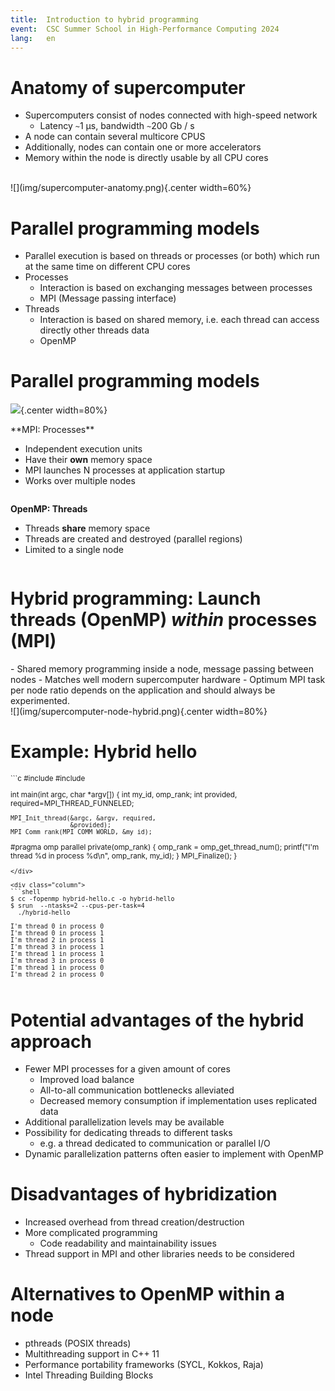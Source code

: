 ```yaml
---
title:  Introduction to hybrid programming
event:  CSC Summer School in High-Performance Computing 2024
lang:   en
---
```


# Anatomy of supercomputer

- Supercomputers consist of nodes connected with high-speed network
    - Latency `~`1 µs, bandwidth `~`200 Gb / s
- A node can contain several multicore CPUS
- Additionally, nodes can contain one or more accelerators
- Memory within the node is directly usable by all CPU cores

<br>
 ![](img/supercomputer-anatomy.png){.center width=60%}

# Parallel programming models

- Parallel execution is based on threads or processes (or both) which
  run at the same time on different CPU cores
- Processes
    - Interaction is based on exchanging messages between processes
    - MPI (Message passing interface)
- Threads
    - Interaction is based on shared memory, i.e. each thread can
      access directly other threads data
    - OpenMP


# Parallel programming models

<!-- Presentation suggestion: discuss the analog of office worker using the same white board or communication with phones -->

 ![](img/processes-threads.png){.center width=80%}
<br>
<div class=column>
**MPI: Processes**

- Independent execution units
- Have their **own** memory space
- MPI launches N processes at application startup
- Works over multiple nodes
</div>
<div class=column>

**OpenMP: Threads**

- Threads **share** memory space
- Threads are created and destroyed (parallel regions)
- Limited to a single node
</div>

# Hybrid programming: Launch threads (OpenMP) *within* processes (MPI)

<div class="column">
  - Shared memory programming inside a node, message passing between
    nodes
  - Matches well modern supercomputer hardware
  - Optimum MPI task per node ratio depends on the application and should always be experimented.
</div>

<div class="column">
![](img/supercomputer-node-hybrid.png){.center width=80%}
</div>

# Example: Hybrid hello

<!-- Presentation suggestion: live coding for hybrid hello -->
<small>
<div class="column">
```c
#include <mpi.h>
#include <omp.h>

int main(int argc, char *argv[]) {
    int my_id, omp_rank;
    int provided, required=MPI_THREAD_FUNNELED;

    MPI_Init_thread(&argc, &argv, required,
                    &provided);
    MPI_Comm_rank(MPI_COMM_WORLD, &my_id);
#pragma omp parallel private(omp_rank)
{
    omp_rank = omp_get_thread_num();
    printf("I'm thread %d in process %d\n",
           omp_rank, my_id);
}
    MPI_Finalize();
}
```
</div>

<div class="column">
```shell
$ cc -fopenmp hybrid-hello.c -o hybrid-hello
$ srun  --ntasks=2 --cpus-per-task=4
  ./hybrid-hello

I'm thread 0 in process 0
I'm thread 0 in process 1
I'm thread 2 in process 1
I'm thread 3 in process 1
I'm thread 1 in process 1
I'm thread 3 in process 0
I'm thread 1 in process 0
I'm thread 2 in process 0
```
</div>
</small>

# Potential advantages of the hybrid approach

- Fewer MPI processes for a given amount of cores
    - Improved load balance
    - All-to-all communication bottlenecks alleviated
    - Decreased memory consumption if implementation uses replicated
      data
- Additional parallelization levels may be available
- Possibility for dedicating threads to different tasks
    - e.g. a thread dedicated to communication or parallel I/O
- Dynamic parallelization patterns often easier to implement with OpenMP


# Disadvantages of hybridization

- Increased overhead from thread creation/destruction
- More complicated programming
    - Code readability and maintainability issues
- Thread support in MPI and other libraries needs to be considered

# Alternatives to OpenMP within a node

- pthreads (POSIX threads)
- Multithreading support in C++ 11
- Performance portability frameworks (SYCL, Kokkos, Raja)
- Intel Threading Building Blocks
